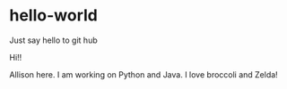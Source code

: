 # hello-world
Just say hello to git hub

Hi!!

Allison here.
I am working on Python and Java.
I love broccoli and Zelda!
